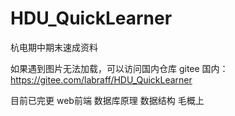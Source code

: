 # HDU_QuickLearner
杭电期中期末速成资料

如果遇到图片无法加载，可以访问国内仓库
gitee 国内：https://gitee.com/labraff/HDU_QuickLearner

目前已完更
web前端
数据库原理
数据结构
毛概上

